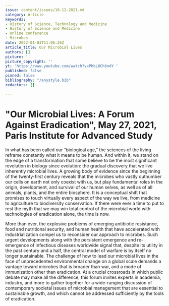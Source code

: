 ```yaml
---
issue: content/issues/10-12-2021.md
category: Article
keywords:
- History of Science, Technology and Medicine
- History of Science and Medicine
- Online conference
- Microbes
date: 2022-01-03T11:06:26Z
article_title: Our Microbial Lives
authors: []
picture: ''
picture_copyright: ''
yt: 'https://www.youtube.com/watch?v=PhbL0Ch6ndY '
published: false
pinned: false
bibliography: "/anystyle.bib"
redactors: []

---
```

# "Our Microbial Lives: A Forum Against Eradication", May 27, 2021, Paris Institute for Advanced Study

In what has been called our “biological age,” the sciences of the living reframe constantly what it means to be human. And within it, we stand on the edge of a transformation that some believe to be the most significant revolution in biology since evolution: the gradual discovery that we live inherently microbial lives. A growing body of evidence since the beginning of the twenty-first century reveals that the microbes who vastly outnumber our cells on earth not only coexist with us, but play fundamental roles in the origin, development, and survival of our human selves, as well as of all animals, plants, and the entire biosphere. It is a conceptual shift that promises to touch virtually every aspect of the way we live, from medicine to agriculture to biodiversity conservation. If there were ever a time to put to rest the myth that we may win total control of the microbial world with technologies of eradication alone, the time is now.

More than ever, the explosive problems of emerging antibiotic resistance, food and nutritional security, and human health that have accelerated with industrialization compel us to reconsider our approach to microbes. Such urgent developments along with the persistent emergence and re-emergence of infectious diseases worldwide signal that, despite its utility in the past century and a half, the central model of warfare is by itself no longer sustainable. The challenge of how to lead our microbial lives in the face of unprecedented environmental change on a global scale demands a vantage toward microbes that is broader than war, and a mode of immunization other than eradication. At a crucial crossroads in which public debate may make all the difference, this forum invites experts in academia, industry, and more to gather together for a wide-ranging discussion of contemporary societal issues of microbial management that are essential to sustainable growth, and which cannot be addressed sufficiently by the tools of eradication.